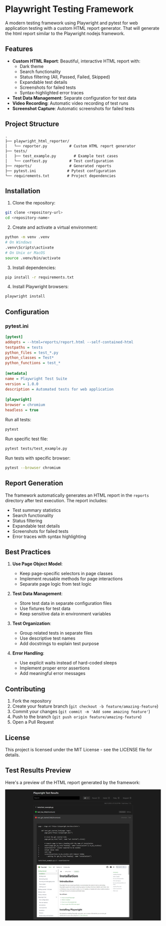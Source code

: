 # Playwright Testing Framework

A modern testing framework using Playwright and pytest for web application testing with a custom HTML report generator. That will generate the html report similar to the Playwright nodejs framework.

## Features

- **Custom HTML Report**: Beautiful, interactive HTML report with:
  - Dark theme
  - Search functionality
  - Status filtering (All, Passed, Failed, Skipped)
  - Expandable test details
  - Screenshots for failed tests
  - Syntax-highlighted error traces
- **Test Data Management**: Separate configuration for test data
- **Video Recording**: Automatic video recording of test runs
- **Screenshot Capture**: Automatic screenshots for failed tests

## Project Structure

```
.
├── playwright_html_reporter/
│   └── reporter.py          # Custom HTML report generator
├── tests/
│   ├── test_example.py        # Example test cases
│   └── conftest.py          # Test configuration
├── reports/                 # Generated reports
├── pytest.ini              # Pytest configuration
└── requirements.txt        # Project dependencies
```

## Installation

1. Clone the repository:
```bash
git clone <repository-url>
cd <repository-name>
```

2. Create and activate a virtual environment:
```bash
python -m venv .venv
# On Windows
.venv\Scripts\activate
# On Unix or MacOS
source .venv/bin/activate
```

3. Install dependencies:
```bash
pip install -r requirements.txt
```

4. Install Playwright browsers:
```bash
playwright install
```

## Configuration

### pytest.ini
```ini
[pytest]
addopts = --html=reports/report.html --self-contained-html
testpaths = tests
python_files = test_*.py
python_classes = Test*
python_functions = test_*

[metadata]
name = Playwright Test Suite
version = 1.0.0
description = Automated tests for web application

[playwright]
browser = chromium
headless = true
```

Run all tests:
```bash
pytest
```

Run specific test file:
```bash
pytest tests/test_example.py
```

Run tests with specific browser:
```bash
pytest --browser chromium
```

## Report Generation

The framework automatically generates an HTML report in the `reports` directory after test execution. The report includes:

- Test summary statistics
- Search functionality
- Status filtering
- Expandable test details
- Screenshots for failed tests
- Error traces with syntax highlighting

## Best Practices

1. **Use Page Object Model**:
   - Keep page-specific selectors in page classes
   - Implement reusable methods for page interactions
   - Separate page logic from test logic

2. **Test Data Management**:
   - Store test data in separate configuration files
   - Use fixtures for test data
   - Keep sensitive data in environment variables

3. **Test Organization**:
   - Group related tests in separate files
   - Use descriptive test names
   - Add docstrings to explain test purpose

4. **Error Handling**:
   - Use explicit waits instead of hard-coded sleeps
   - Implement proper error assertions
   - Add meaningful error messages

## Contributing

1. Fork the repository
2. Create your feature branch (`git checkout -b feature/amazing-feature`)
3. Commit your changes (`git commit -m 'Add some amazing feature'`)
4. Push to the branch (`git push origin feature/amazing-feature`)
5. Open a Pull Request

## License

This project is licensed under the MIT License - see the LICENSE file for details.

## Test Results Preview

Here's a preview of the HTML report generated by the framework:

![Playwright Test Results](Playwright-Test-Results-04-22-2025_08_08_PM.png)
